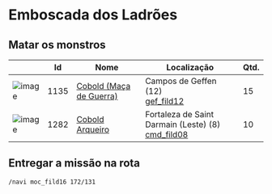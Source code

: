 #  Emboscada dos Ladrões

## Matar os monstros

| | Id | Nome | Localização | Qtd. |
| - | - | - | - | - |
| ![image](https://file5s.ratemyserver.net/mobs/1135.gif) | 1135 | [Cobold (Maça de Guerra)](https://ratemyserver.net/mob_db.php?mob_id=1135&small=1&back=1) | Campos de Geffen (12)<br>[gef_fild12](https://ratemyserver.net/index.php?page=npc_shop_warp&map=gef_fild12) | 15 |
| ![image](https://file5s.ratemyserver.net/mobs/1282.gif) | 1282 | [Cobold Arqueiro](https://ratemyserver.net/mob_db.php?mob_id=1282&small=1&back=1) | Fortaleza de Saint Darmain (Leste) (8)<br>[cmd_fild08](https://ratemyserver.net/index.php?page=npc_shop_warp&map=cmd_fild08) | 10 |

## Entregar a missão na rota

```
/navi moc_fild16 172/131
```
